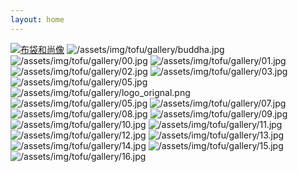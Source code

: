 ```yaml
---
layout: home
---
```


<div class="bg-gallery">
  <div class="bg-gallery-body">
    <a href="/buddha"><img src="/assets/img/Budai,_British_Museum.jpg" alt="布袋和尚像"></a>
    <img src="/assets/img/tofu/gallery/buddha.jpg" alt="/assets/img/tofu/gallery/buddha.jpg">
    <img src="/assets/img/tofu/gallery/00.jpg" alt="/assets/img/tofu/gallery/00.jpg">
    <img src="/assets/img/tofu/gallery/01.jpg" alt="/assets/img/tofu/gallery/01.jpg">
    <img src="/assets/img/tofu/gallery/02.jpg" alt="/assets/img/tofu/gallery/02.jpg">
    <img src="/assets/img/tofu/gallery/03.jpg" alt="/assets/img/tofu/gallery/03.jpg">
    <img src="/assets/img/tofu/gallery/05.jpg" alt="/assets/img/tofu/gallery/05.jpg">
    <img src="/assets/img/tofu/gallery/logo_orignal.png" alt="/assets/img/tofu/gallery/logo_orignal.png">
    <img src="/assets/img/tofu/gallery/06.jpg" alt="/assets/img/tofu/gallery/05.jpg">
    <img src="/assets/img/tofu/gallery/07.jpg" alt="/assets/img/tofu/gallery/07.jpg">
    <img src="/assets/img/tofu/gallery/08.jpg" alt="/assets/img/tofu/gallery/08.jpg">
    <img src="/assets/img/tofu/gallery/09.jpg" alt="/assets/img/tofu/gallery/09.jpg">
    <img src="/assets/img/tofu/gallery/10.jpg" alt="/assets/img/tofu/gallery/10.jpg">
    <img src="/assets/img/tofu/gallery/11.jpg" alt="/assets/img/tofu/gallery/11.jpg">
    <img src="/assets/img/tofu/gallery/12.jpg" alt="/assets/img/tofu/gallery/12.jpg">
    <img src="/assets/img/tofu/gallery/13.jpg" alt="/assets/img/tofu/gallery/13.jpg">
    <img src="/assets/img/tofu/gallery/14.jpg" alt="/assets/img/tofu/gallery/14.jpg">
    <img src="/assets/img/tofu/gallery/15.jpg" alt="/assets/img/tofu/gallery/15.jpg">
    <img src="/assets/img/tofu/gallery/16.jpg" alt="/assets/img/tofu/gallery/16.jpg">
  </div>
</div>

<div class="tofu" style="display: none;">
<pre>
{% include tofu/about.html %}
{% include tofu/product/index.html %}
{% include tofu/sales/index.html %}</pre>
</div>